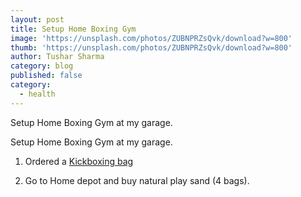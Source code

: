 ```yaml
---
layout: post
title: Setup Home Boxing Gym
image: 'https://unsplash.com/photos/ZUBNPRZsQvk/download?w=800'
thumb: 'https://unsplash.com/photos/ZUBNPRZsQvk/download?w=800'
author: Tushar Sharma
category: blog
published: false
category:
  - health
---
```


Setup Home Boxing Gym at my garage.<!-- truncate_here -->

Setup Home Boxing Gym at my garage.

1. Ordered a [Kickboxing bag](https://www.amazon.com/dp/B00KP3CT3S?ref=ppx_yo2ov_dt_b_product_details&th=1)

2. Go to Home depot and buy natural play sand (4 bags).
